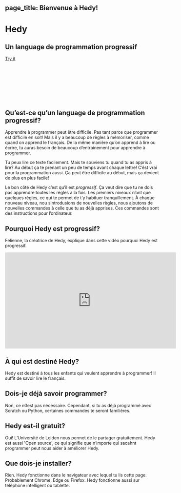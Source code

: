 page_title: Bienvenue à Hedy!
---
<div class="-mx-16 -my-12 px-16 py-8 mb-8 bg-cover flex items-center" style="background-image: url(/images/header.jpg); height: 250px; position: relative;">
  <div class="flex-1">
    <h1 class="font-bold font-slab text-white text-6xl text-shadow-md tracking-wide">Hedy</h1>
    <h2 class="font-sans font-light text-white text-shadow-md tracking-wide my-1">Un language de programmation progressif</h2>
  </div>
  <div class="flex-none">
    <a class="green-btn text-white px-8 py-4" href="/hedy">Try it</a>
  </div>
</div>

## Qu’est-ce qu’un language de programmation progressif?

Apprendre à programmer peut être difficile. Pas tant parce que programmer est difficile en soit! Mais il y a beaucoup de règles à mémoriser, comme quand on apprend le français.
De la même manière qu’on apprend à lire ou écrire, tu auras besoin de beaucoup d’entrainement pour apprendre à programmer.

Tu peux lire ce texte facilement. Mais te souviens tu quand tu as appris à lire? Au début ça te prenant un peu de temps avant chaque lettre!
C’ést vrai pour la programmation aussi. Ça peut être difficile au début, mais ça devient de plus en plus facile!

Le bon côté de Hedy c’est qu’il est *progressif*. Ça veut dire que tu ne dois pas apprendre toutes les règles à la fois.
Les premiers niveaux n’ont que quelques règles, ce qui te permet de t’y habituer tranquillement.
À chaque nouveau niveau, nou sintrodusions de nouvelles règles, nous ajoutons de nouvelles commandes à celle que tu as déjà apprises. Ces commandes sont des instructions pour l’ordinateur.

## Pourquoi Hedy est progressif?

Felienne, la créatrice de Hedy, explique dans cette vidéo pourquoi Hedy est progressif.

<center>
<iframe width="560" height="315" src="https://www.youtube.com/embed/EdqT313rM40" frameborder="0" allow="accelerometer; autoplay; encrypted-media; gyroscope; picture-in-picture" allowfullscreen></iframe>
</center>

## À qui est destiné Hedy?

Hedy est destiné à tous les enfants qui veulent apprendre à programmer! Il suffit de savoir lire le français.

## Dois-je déjà savoir programmer?

Non, ce n0est pas nécessaire. Cependant, si tu as déjà programmé avec Scratch ou Python, certaines commandes te seront familières.

## Hedy est-il gratuit?

Oui! L’Université de Leiden nous permet de le partager gratuitement. Hedy est aussi 'Open source', ce qui signifie que n’importe qui sacahnt programmer peut nous aider à améliorer Hedy.

## Que dois-je installer?

Rien. Hedy fonctionne dans le navigateur avec lequel tu lis cette page. Probablement Chrome, Edge ou Firefox. Hedy fonctionne aussi sur téléphone intelligent ou tablette.
